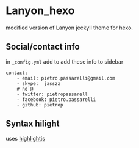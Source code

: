 # Lanyon_hexo

modified version of Lanyon jeckyll theme for hexo. 
<!-- used intermediate HTML version of theme to convert to hexo theme https://github.com/pietrop/lanyon_html -->



## Social/contact info

in `_config.yml`  add  to add these info to sidebar

```
contact: 
	- email: pietro.passarelli@gmail.com
	- skype:  jasszz
	# no @
	- twitter: pietropassarell
	- facebook: pietro.passarelli
	- github: pietrop
```

## Syntax hilight
uses [highlightjs](https://highlightjs.org)